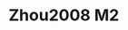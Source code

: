 # Zhou2008 M2
<a name="material" />
<script type="application/ld+json">

  {
    "@context": "https://schema.org/",
    "@type": "ChemicalSubstance",
    "http://purl.org/dc/terms/conformsTo":
      {
        "@type": "CreativeWork",
        "@id": "https://bioschemas.org/profiles/ChemicalSubstance/0.4-RELEASE/"
      },
    "@id": "https://egonw.github.io/nanowiki/nanowiki214.html#material",
    "name": "Zhou2008 M2",
    "sameAs: "http://127.0.0.1/mediawiki/index.php/Special:URIResolver/Zhou2008_M2"
  }
</script>

